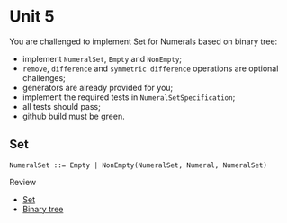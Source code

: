 # Unit 5

You are challenged to implement Set for Numerals based on binary tree:
* implement `NumeralSet`, `Empty` and `NonEmpty`;
* `remove`, `difference` and `symmetric difference` operations are optional challenges;
* generators are already provided for you;
* implement the required tests in `NumeralSetSpecification`;
* all tests should pass;
* github build must be green.

## Set
```
NumeralSet ::= Empty | NonEmpty(NumeralSet, Numeral, NumeralSet)
```

Review
* [Set](https://en.wikipedia.org/wiki/Set_(mathematics))
* [Binary tree](https://en.wikipedia.org/wiki/Binary_tree)